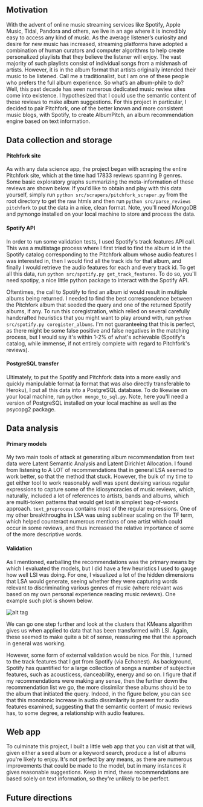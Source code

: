 ## Motivation
With the advent of online music streaming services like Spotify, Apple Music, Tidal, Pandora and others, we live in an age where it is incredibly easy to access any kind of music.  As the average listener’s curiosity and desire for new music has increased, streaming platforms have adopted a combination of human curators and computer algorithms to help create personalized playlists that they believe the listener will enjoy. The vast majority of such playlists consist of individual songs from a mishmash of artists. However, it is in the album format that artists originally intended their music to be listened. Call me a traditionalist, but I am one of these people who prefers the full album experience. So what’s an album-phile to do? Well, this past decade has seen numerous dedicated music review sites come into existence. I hypothesized that I could use the semantic content of these reviews to make album suggestions. For this project in particular, I decided to pair Pitchfork, one of the better known and more consistent music blogs, with Spotify, to create AlbumPitch, an album recommendation engine based on text information.

## Data collection and storage
#### Pitchfork site
As with any data science app, the project began with scraping the entire Pitchfork site, which at the time had 17833 reviews spanning 9 genres. Some basic exploratory graphs summarizing the meta-information of these reviews are shown below. If you'd like to obtain and play with this data yourself, simply run ```python src/scrapers/pitchfork_scraper.py``` from the root directory to get the raw htmls and then run ```python src/parse_reviews pitchfork``` to put the data in a nice, clean format. Note, you'll need MongoDB and pymongo installed on your local machine to store and process the data.

#### Spotify API
In order to run some validation tests, I used Spotify's track features API call. This was a multistage process where I first tried to find the album id in the Spotify catalog corresponding to the Pitchfork album whose audio features I was interested in, then I would find all the track ids for that album, and finally I would retrieve the audio features for each and every track id. To get all this data, run ```python src/spotify.py get_track_features```. To do so, you'll need spotipy, a nice little python package to interact with the Spotify API.

Oftentimes, the call to Spotify to find an album id would result in multiple albums being returned. I needed to find the best correspondence between the Pitchfork album that seeded the query and one of the returned Spotify albums, if any. To run this coregistration, which relied on several carefully handcrafted heuristics that you might want to play around with, run ```python src/spotify.py coregister_albums```. I'm not guaranteeing that this is perfect, as there might be some false positive and false negatives in the matching process, but I would say it's within 1-2% of what's achievable (Spotify's catalog, while immense, if not entirely complete with regard to Pitchfork's reviews).

#### PostgreSQL transfer
Ultimately, to put the Spotify and Pitchfork data into a more easily and quickly manipulable format (a format that was also directly transferable to Heroku), I put all this data into a PostgreSQL database. To do likewise on your local machine, run ```python mongo_to_sql.py```. Note, here you'll need a version of PostgreSQL installed on your local machine as well as the psycopg2 package.

## Data analysis
#### Primary models
My two main tools of attack at generating album recommendation from text data were Latent Semantic Analysis and Latent Dirichlet Allocation. I found from listening to A LOT of recommendations that in general LSA seemed to work better, so that the method that stuck. However, the bulk of my time to get either tool to work reasonably well was spent devising various regular expressions to capture some of the idiosyncracies of music reviews, which, naturally, included a lot of references to artists, bands and albums, which are multi-token patterns that would get lost in simplest bag-of-words approach. ```text_preprocess``` contains most of the regular expressions. One of my other breakthroughs in LSA was using sublinear scaling on the TF term, which helped counteract numerous mentions of one artist which could occur in some reviews, and thus increased the relative importance of some of the more descriptive words.

#### Validation
As I mentioned, earballing the recommendations was the primary means by which I evaluated the models, but I did have a few heuristics I used to gauge how well LSI was doing. For one, I visualized a lot of the hidden dimensions that LSA would generate, seeing whether they were capturing words relevant to discriminating various genres of music (where relevant was based on my own personal experience reading music reviews). One example such plot is shown below. 

![alt tag](https://raw.github.com/lwoloszy/albumpitch/master/figures/svd.png)

We can go one step further and look at the clusters that KMeans algorithm gives us when applied to data that has been transformed with LSI. Again, these seemed to make quite a bit of sense, reassuring me that the approach in general was working.

However, some form of external validation would be nice. For this, I turned to the track features that I got from Spotify (via Echonest). As background, Spotify has quantified for a large collection of songs a number of subjective features, such as acousticess, danceability, energy and so on. I figure that if my recommendations were making any sense, then the further down the recommendation list we go, the more dissimilar these albums should be to the album that initiated the query. Indeed, in the figure below, you can see that this monotonic increase in audio dissimilarity is present for audio features examined, suggesting that the semantic content of music reviews has, to some degree, a relationship with audio features.

## Web app
To culminate this project, I built a little web app that you can visit at that will, given either a seed album or a keyword search, produce a list of albums you're likely to enjoy. It's not perfect by any means, as there are numerous improvements that could be made to the model, but in many instances it gives reasonable suggestions. Keep in mind, these recommendations are based solely on text information, so they're unlikely to be perfect.

## Future directions










